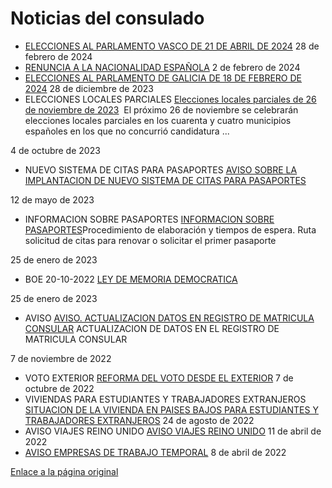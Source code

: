   Noticias del consulado
=======================

 * [ELECCIONES AL PARLAMENTO VASCO DE 21 DE ABRIL DE 2024](https://www.exteriores.gob.es/Consulados/amsterdam/es/Comunicacion/Noticias/Paginas/Articulos/20240228_NOT1.aspx "ELECCIONES AL PARLAMENTO VASCO DE 21 DE ABRIL DE 2024")   28 de febrero de 2024
* [RENUNCIA A LA NACIONALIDAD ESPAÑOLA](https://www.exteriores.gob.es/Consulados/amsterdam/es/Comunicacion/Noticias/Paginas/Articulos/20240202_NOT01.aspx "RENUNCIA A LA NACIONALIDAD ESPAÑOLA")   2 de febrero de 2024
* [ELECCIONES AL PARLAMENTO DE GALICIA DE 18 DE FEBRERO DE 2024](https://www.exteriores.gob.es/Consulados/amsterdam/es/Comunicacion/Noticias/Paginas/Articulos/20231228_NOT01.aspx "ELECCIONES AL PARLAMENTO DE GALICIA DE 18 DE FEBRERO DE 2024")   28 de diciembre de 2023
* ELECCIONES LOCALES PARCIALES   [Elecciones locales parciales de 26 de noviembre de 2023](https://www.exteriores.gob.es/Consulados/amsterdam/es/Comunicacion/Noticias/Paginas/Articulos/20231005_NOT21.aspx "Elecciones locales parciales de 26 de noviembre de 2023")    ​ El próximo 2​6 de noviembre se celebrarán elecciones locales parciales en los cuarenta y cuatro municipios españoles en los que no concurrió candidatura ... 

 4 de octubre de 2023
* NUEVO SISTEMA DE CITAS PARA PASAPORTES   [AVISO SOBRE LA IMPLANTACION DE NUEVO SISTEMA DE CITAS PARA PASAPORTES](https://www.exteriores.gob.es/Consulados/amsterdam/es/Comunicacion/Noticias/Paginas/Articulos/AVISO-SOBRE-LA-IMPLANTACION-DE-UN-NUEVO-SISTEMA-DE-CITAS-PARA-PASAPORTES.aspx "AVISO SOBRE LA IMPLANTACION DE NUEVO SISTEMA DE CITAS PARA PASAPORTES")    ​​ 

 12 de mayo de 2023
* INFORMACION SOBRE PASAPORTES   [INFORMACION SOBRE PASAPORTES](https://www.exteriores.gob.es/Consulados/amsterdam/es/Comunicacion/Noticias/Paginas/Articulos/INFORMACION-SOBRE-PASAPORTES.aspx "INFORMACION SOBRE PASAPORTES")    ​​Procedimiento de elaboración y tiempos de espera. Ruta solicitud de citas para renovar o solicitar el primer pasaporte 

 25 de enero de 2023
* BOE 20-10-2022   [LEY DE MEMORIA DEMOCRATICA](https://www.exteriores.gob.es/Consulados/amsterdam/es/Comunicacion/Noticias/Paginas/Articulos/LEY-DE-MEMORIA-DEMOCRATICA.aspx "LEY DE MEMORIA DEMOCRATICA")    ​ 

 25 de enero de 2023
* AVISO   [AVISO. ACTUALIZACION DATOS EN REGISTRO DE MATRICULA CONSULAR](https://www.exteriores.gob.es/Consulados/amsterdam/es/Comunicacion/Noticias/Paginas/Articulos/AVISO--ACTUALIZACION-DATOS-EN-REGISTRO-DE-MATRICULA-CONSULAR.aspx "AVISO. ACTUALIZACION DATOS EN REGISTRO DE MATRICULA CONSULAR")    ​ACTUALIZACION DE DATOS EN EL REGISTRO DE MATRICULA CONSULAR 

 7 de noviembre de 2022
* VOTO EXTERIOR   [REFORMA DEL VOTO DESDE EL EXTERIOR](https://www.exteriores.gob.es/Consulados/amsterdam/es/Comunicacion/Noticias/Paginas/Articulos/REFORMA-DEL-VOTO-DESDE-EL-EXTERIOR.aspx "REFORMA DEL VOTO DESDE EL EXTERIOR")   7 de octubre de 2022
* VIVIENDAS PARA ESTUDIANTES Y TRABAJADORES EXTRANJEROS   [SITUACION DE LA VIVIENDA EN PAISES BAJOS PARA ESTUDIANTES Y TRABAJADORES EXTRANJEROS](https://www.exteriores.gob.es/Consulados/amsterdam/es/Comunicacion/Noticias/Paginas/Articulos/SITUACION-DE-LA-VIVIENDA-EN-PAISES-BAJOS-PARA-ESTUDIANTES-Y-TRABAJADORES-EXTRANJEROS0824-6416.aspx "SITUACION DE LA VIVIENDA EN PAISES BAJOS PARA ESTUDIANTES Y TRABAJADORES EXTRANJEROS")   24 de agosto de 2022
* AVISO VIAJES REINO UNIDO   [AVISO VIAJES REINO UNIDO](https://www.exteriores.gob.es/Consulados/amsterdam/es/Comunicacion/Noticias/Paginas/Articulos/20220411_-NOT-02AVISO-VIAJES-REINO-UNIDO.aspx "AVISO VIAJES REINO UNIDO")   11 de abril de 2022
* [AVISO EMPRESAS DE TRABAJO TEMPORAL](https://www.exteriores.gob.es/Consulados/amsterdam/es/Comunicacion/Noticias/Paginas/Articulos/20220411_NOT01-AVISO-EMPRESAS-DE-TRABAJO-TEMPORAL.aspx "AVISO EMPRESAS DE TRABAJO TEMPORAL")   8 de abril de 2022

[Enlace a la página original](https://www.exteriores.gob.es/Consulados/amsterdam/es/Comunicacion/Noticias/Paginas/index.aspx)